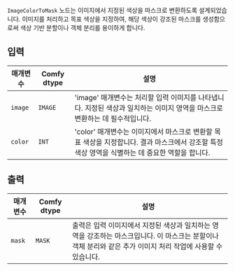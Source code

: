 `ImageColorToMask` 노드는 이미지에서 지정된 색상을 마스크로 변환하도록 설계되었습니다. 이미지를 처리하고 목표 색상을 지정하여, 해당 색상이 강조된 마스크를 생성함으로써 색상 기반 분할이나 객체 분리를 용이하게 합니다.

## 입력

| 매개변수 | Comfy dtype | 설명 |
|-----------|-------------|-------------|
| `image`   | `IMAGE`     | 'image' 매개변수는 처리할 입력 이미지를 나타냅니다. 지정된 색상과 일치하는 이미지 영역을 마스크로 변환하는 데 필수적입니다. |
| `color`   | `INT`       | 'color' 매개변수는 이미지에서 마스크로 변환할 목표 색상을 지정합니다. 결과 마스크에서 강조할 특정 색상 영역을 식별하는 데 중요한 역할을 합니다. |

## 출력

| 매개변수 | Comfy dtype | 설명 |
|-----------|-------------|-------------|
| `mask`    | `MASK`      | 출력은 입력 이미지에서 지정된 색상과 일치하는 영역을 강조하는 마스크입니다. 이 마스크는 분할이나 객체 분리와 같은 추가 이미지 처리 작업에 사용할 수 있습니다. |
